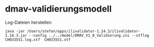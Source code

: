# dmav-validierungsmodell


Log-Dateien herstellen:

```
java -jar /Users/stefan/apps/ilivalidator-1.14.3/ilivalidator-1.14.3.jar --config ../../model/DMAV_V1_0_Validierung.ini --xtflog CH033551.log.xtf  CH033551.xtf
```